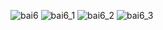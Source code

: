 ![bai6](https://github.com/VanHoang110802/Competitive_Programming/assets/108053955/eb8b515b-3e63-4a5b-a881-8a28e4dcd5f1)
![bai6_1](https://github.com/VanHoang110802/Competitive_Programming/assets/108053955/6e7ace1f-a1fa-4d46-bcaa-287dfa5f94fd)
![bai6_2](https://github.com/VanHoang110802/Competitive_Programming/assets/108053955/d87985e5-30e5-45a3-a011-bb38f29ff964)
![bai6_3](https://github.com/VanHoang110802/Competitive_Programming/assets/108053955/e327b7cc-1bb8-47ea-bff5-8dc18c1fa347)
